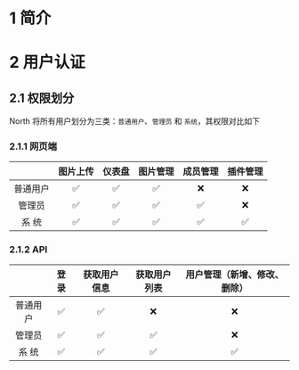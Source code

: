# 1 简介



# 2 用户认证

## 2.1 权限划分

North 将所有用户划分为三类：`普通用户`、`管理员` 和 `系统`，其权限对比如下

### 2.1.1 网页端

|          | 图片上传 | 仪表盘 | 图片管理 | 成员管理 | 插件管理 |
| :------: | :------: | :----: | :------: | :------: | :------: |
| 普通用户 |    ✅     |   ✅    |    ✅     |    ❌     |    ❌     |
|  管理员  |    ✅     |   ✅    |    ✅     |    ✅     |    ❌     |
|  系 统   |    ✅     |   ✅    |    ✅     |    ✅     |    ✅     |

### 2.1.2 API

|          | 登 录 | 获取用户信息 | 获取用户列表 | 用户管理（新增、修改、删除） |
| :------: | :---: | :----------: | :----------: | :--------------------------: |
| 普通用户 |   ✅   |      ✅       |      ❌       |              ❌               |
|  管理员  |   ✅   |      ✅       |      ✅       |              ❌               |
|  系 统   |   ✅   |      ✅       |      ✅       |              ✅               |